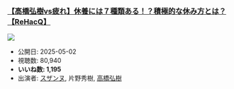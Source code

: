 ### [【高橋弘樹vs疲れ】休養には７種類ある！？積極的な休み方とは？【ReHacQ】](https://www.youtube.com/watch?v=Sub-7uYqL8Q)
[![](https://img.youtube.com/vi/Sub-7uYqL8Q/sddefault.jpg)](https://www.youtube.com/watch?v=Sub-7uYqL8Q)
-   公開日: 2025-05-02
-   視聴数: 80,940
-   **いいね数: 1,195**
-   出演者: [スザンヌ](/rehacq_fan/people/スザンヌ "wikilink"), 片野秀樹, [高橋弘樹](/rehacq_fan/people/高橋弘樹 "wikilink")
